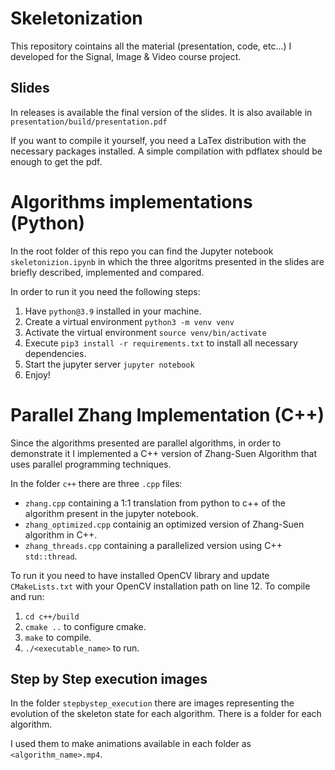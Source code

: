 # Skeletonization

This repository cointains all the material (presentation, code, etc...) I developed for the Signal, Image & Video course project.

## Slides
In releases is available the final version of the slides. It is also available in `presentation/build/presentation.pdf`

If you want to compile it yourself, you need a LaTex distribution with the necessary packages installed.
A simple compilation with pdflatex should be enough to get the pdf.

# Algorithms implementations (Python)

In the root folder of this repo you can find the Jupyter notebook `skeletonizion.ipynb` in which the three algoritms presented in the slides are briefly described, implemented and compared.

In order to run it you need the following steps:
1. Have `python@3.9` installed in your machine.
2. Create a virtual environment `python3 -m venv venv`
3. Activate the virtual environment `source venv/bin/activate`
4. Execute `pip3 install -r requirements.txt` to install all necessary dependencies.
5. Start the jupyter server `jupyter notebook`
6. Enjoy! 

# Parallel Zhang Implementation (C++)

Since the algorithms presented are parallel algorithms, in order to demonstrate it I implemented a C++ version of Zhang-Suen Algorithm that uses parallel programming techniques.

In the folder `c++` there are three `.cpp` files:
- `zhang.cpp` containing a 1:1 translation from python to c++ of the algorithm present in the jupyter notebook.
- `zhang_optimized.cpp` containig an optimized version of Zhang-Suen algorithm in C++.
- `zhang_threads.cpp` containing a parallelized version using C++ `std::thread`.

To run it you need to have installed OpenCV library and update `CMakeLists.txt` with your OpenCV installation path on line 12.
To compile and run: 
1. `cd c++/build`
2. `cmake ..` to configure cmake.
3. `make` to compile.
4. `./<executable_name>` to run.

## Step by Step execution images
In the folder `stepbystep_execution` there are images representing the evolution of the skeleton state for each algorithm. There is a folder for each algorithm. 

I used them to make animations available in each folder as `<algorithm_name>.mp4`.
